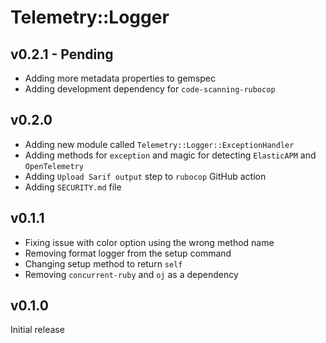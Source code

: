 # Telemetry::Logger

## v0.2.1 - Pending
* Adding more metadata properties to gemspec
* Adding development dependency for `code-scanning-rubocop`

## v0.2.0
* Adding new module called `Telemetry::Logger::ExceptionHandler`
* Adding methods for `exception` and magic for detecting `ElasticAPM` and `OpenTelemetry`
* Adding `Upload Sarif output` step to `rubocop` GitHub action
* Adding `SECURITY.md` file

## v0.1.1
* Fixing issue with color option using the wrong method name
* Removing format logger from the setup command
* Changing setup method to return `self`
* Removing `concurrent-ruby` and `oj` as a dependency

## v0.1.0
Initial release